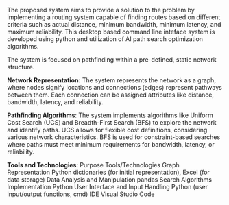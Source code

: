
The proposed system aims to provide a solution to the problem by implementing a
routing system capable of finding routes based on different criteria such as actual
distance, minimum bandwidth, minimum latency, and maximum reliability.
This desktop based command line inteface system is developed using python and utilization of AI path search optimization algorithms.

The system is focused on pathfinding within a pre-defined, static network structure. 

**Network Representation:** 
The system represents the network as a graph, where
nodes signify locations and connections (edges) represent pathways between them. Each connection can be assigned attributes like distance, bandwidth, latency, and
reliability. 

**Pathfinding Algorithms**: 
The system implements algorithms like Uniform Cost
Search (UCS) and Breadth-First Search (BFS) to explore the network and identify
paths. UCS allows for flexible cost definitions, considering various network
characteristics. BFS is used for constraint-based searches where paths must meet
minimum requirements for bandwidth, latency, or reliability.

**Tools and Technologies**:
Purpose                             Tools/Technologies
Graph Representation                 Python dictionaries (for initial representation), Excel (for data storage)
Data Analysis and Manipulation       pandas
Search Algorithms Implementation     Python
User Interface and Input Handling    Python (user input/output functions, cmd)
IDE                                  Visual Studio Code
